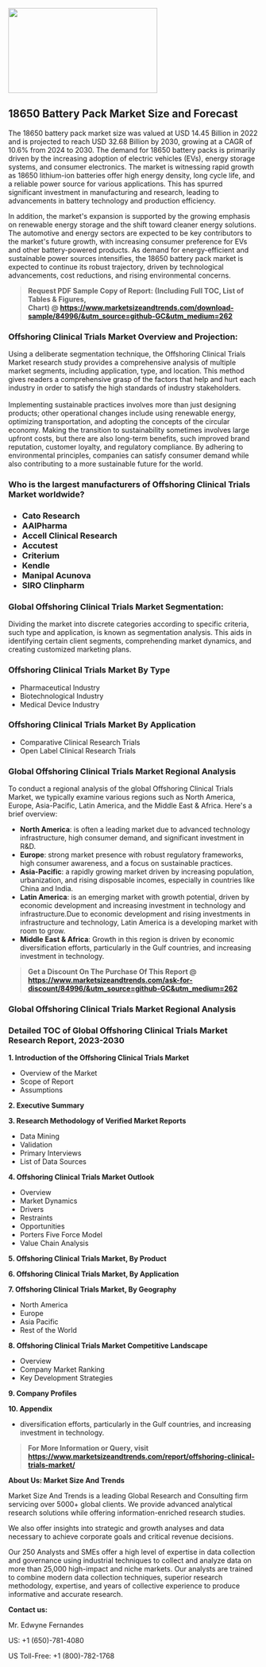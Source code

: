 <p><img class="alignnone size-medium wp-image-20088" src="https://ffe5etoiles.com/wp-content/uploads/2024/12/MST1-300x171.png" alt="" width="300" height="171" /></p><h2>18650 Battery Pack Market Size and Forecast</h2><p>The 18650 battery pack market size was valued at USD 14.45 Billion in 2022 and is projected to reach USD 32.68 Billion by 2030, growing at a CAGR of 10.6% from 2024 to 2030. The demand for 18650 battery packs is primarily driven by the increasing adoption of electric vehicles (EVs), energy storage systems, and consumer electronics. The market is witnessing rapid growth as 18650 lithium-ion batteries offer high energy density, long cycle life, and a reliable power source for various applications. This has spurred significant investment in manufacturing and research, leading to advancements in battery technology and production efficiency.</p><p>In addition, the market's expansion is supported by the growing emphasis on renewable energy storage and the shift toward cleaner energy solutions. The automotive and energy sectors are expected to be key contributors to the market's future growth, with increasing consumer preference for EVs and other battery-powered products. As demand for energy-efficient and sustainable power sources intensifies, the 18650 battery pack market is expected to continue its robust trajectory, driven by technological advancements, cost reductions, and rising environmental concerns.</p></p><blockquote id="" class=""><strong>Request PDF Sample Copy of Report: (Including Full TOC, List of Tables &amp; Figures, Chart)&nbsp;@&nbsp;<strong><a href="https://www.marketsizeandtrends.com/download-sample/84996/&utm_source=github-GC&utm_medium=262" target="_blank">https://www.marketsizeandtrends.com/download-sample/84996/&utm_source=github-GC&utm_medium=262</a></strong></strong></blockquote><h3 id="" class="">Offshoring Clinical Trials Market&nbsp;Overview and Projection:</h3><p id="" class="">Using a deliberate segmentation technique, the Offshoring Clinical Trials Market research study provides a comprehensive analysis of multiple market segments, including application, type, and location. This method gives readers a comprehensive grasp of the factors that help and hurt each industry in order to satisfy the high standards of industry stakeholders. <br /> <br />Implementing sustainable practices involves more than just designing products; other operational changes include using renewable energy, optimizing transportation, and adopting the concepts of the circular economy. Making the transition to sustainability sometimes involves large upfront costs, but there are also long-term benefits, such improved brand reputation, customer loyalty, and regulatory compliance. By adhering to environmental principles, companies can satisfy consumer demand while also contributing to a more sustainable future for the world.</p><h3 id="" class="">Who is the largest manufacturers of&nbsp;Offshoring Clinical Trials Market worldwide?</h3><h3 class=""><p><ul><li>Cato Research </li><li> AAIPharma </li><li> Accell Clinical Research </li><li> Accutest </li><li> Criterium </li><li> Kendle </li><li> Manipal Acunova </li><li> SIRO Clinpharm</li></ul></p></h3><h3 id="" class="">Global&nbsp;Offshoring Clinical Trials Market Segmentation:</h3><p id="" class="">Dividing the market into discrete categories according to specific criteria, such type and application, is known as segmentation analysis. This aids in identifying certain client segments, comprehending market dynamics, and creating customized marketing plans.</p><h3 id="" class="">Offshoring Clinical Trials Market&nbsp;By Type</h3><p><p><ul><li>Pharmaceutical Industry </li><li> Biotechnological Industry </li><li> Medical Device Industry</p></li></ul></p></p><h3 id="" class="">Offshoring Clinical Trials Market&nbsp;By Application</h3><p class=""><p><ul><li>Comparative Clinical Research Trials </li><li> Open Label Clinical Research Trials</li></ul></p></p><h3 id="" class="">Global Offshoring Clinical Trials Market Regional Analysis</h3><p id="" class="">To conduct a regional analysis of the global Offshoring Clinical Trials Market, we typically examine various regions such as North America, Europe, Asia-Pacific, Latin America, and the Middle East &amp; Africa. Here's a brief overview:</p><ul><li><strong>North America</strong>: is often a leading market due to advanced technology infrastructure, high consumer demand, and significant investment in R&amp;D.</li><li><strong>Europe</strong>: strong market presence with robust regulatory frameworks, high consumer awareness, and a focus on sustainable practices.</li><li><strong>Asia-Pacific</strong>: a rapidly growing market driven by increasing population, urbanization, and rising disposable incomes, especially in countries like China and India.</li><li><strong>Latin America</strong>: is an emerging market with growth potential, driven by economic development and increasing investment in technology and infrastructure.Due to economic development and rising investments in infrastructure and technology, Latin America is a developing market with room to grow.</li><li><strong>Middle East &amp; Africa</strong>: Growth in this region is driven by economic diversification efforts, particularly in the Gulf countries, and increasing investment in technology.</li></ul><blockquote id="" class=""><strong>Get a Discount On The Purchase Of This Report @ <strong><a href="https://www.marketsizeandtrends.com/ask-for-discount/84996/&utm_source=github-GC&utm_medium=262" target="_blank">https://www.marketsizeandtrends.com/ask-for-discount/84996/&utm_source=github-GC&utm_medium=262</a></strong></strong></blockquote><h3 id="" class="">Global Offshoring Clinical Trials Market Regional Analysis</h3><h3 id="" class="">Detailed TOC of Global Offshoring Clinical Trials Market Research Report, 2023-2030</h3><p id="" class=""><strong>1. Introduction of the Offshoring Clinical Trials Market</strong></p><ul><li>Overview of the Market</li><li>Scope of Report</li><li>Assumptions</li></ul><p id="" class=""><strong>2. Executive Summary</strong></p><p id="" class=""><strong>3. Research Methodology of Verified Market Reports</strong></p><ul><li>Data Mining</li><li>Validation</li><li>Primary Interviews</li><li>List of Data Sources</li></ul><p id="" class=""><strong>4. Offshoring Clinical Trials Market Outlook</strong></p><ul><li>Overview</li><li>Market Dynamics</li><li>Drivers</li><li>Restraints</li><li>Opportunities</li><li>Porters Five Force Model</li><li>Value Chain Analysis</li></ul><p id="" class=""><strong>5. Offshoring Clinical Trials Market, By Product</strong></p><p id="" class=""><strong>6. Offshoring Clinical Trials Market, By Application</strong></p><p id="" class=""><strong>7. Offshoring Clinical Trials Market, By Geography</strong></p><ul><li>North America</li><li>Europe</li><li>Asia Pacific</li><li>Rest of the World</li></ul><p id="" class=""><strong>8. Offshoring Clinical Trials Market Competitive Landscape</strong></p><ul><li>Overview</li><li>Company Market Ranking</li><li>Key Development Strategies</li></ul><p id="" class=""><strong>9. Company Profiles</strong></p><p id="" class=""><strong>10. Appendix</strong></p><ul><li>diversification efforts, particularly in the Gulf countries, and increasing investment in technology.</li></ul><blockquote id="" class=""><strong>For More Information or Query, visit <strong><strong><a href="https://www.marketsizeandtrends.com/report/offshoring-clinical-trials-market/" target="_blank">https://www.marketsizeandtrends.com/report/offshoring-clinical-trials-market/</a></strong></strong></strong></blockquote><p id="" class=""><strong>About Us: Market Size And Trends</strong></p><p id="" class="">Market Size And Trends is a leading Global Research and Consulting firm servicing over 5000+ global clients. We provide advanced analytical research solutions while offering information-enriched research studies.</p><p id="" class="">We also offer insights into strategic and growth analyses and data necessary to achieve corporate goals and critical revenue decisions.</p><p id="" class="">Our 250 Analysts and SMEs offer a high level of expertise in data collection and governance using industrial techniques to collect and analyze data on more than 25,000 high-impact and niche markets. Our analysts are trained to combine modern data collection techniques, superior research methodology, expertise, and years of collective experience to produce informative and accurate research.</p><p id="" class=""><strong>Contact us:</strong></p><p id="" class="">Mr. Edwyne Fernandes</p><p id="" class="">US: +1 (650)-781-4080</p><p id="" class="">US Toll-Free: +1 (800)-782-1768</p>
